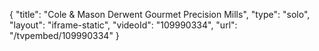 {
    "title": "Cole &amp; Mason Derwent Gourmet Precision Mills",
    "type": "solo",
    "layout": "iframe-static",
    "videoId": "109990334",
    "url": "\/tvpembed\/109990334"
}